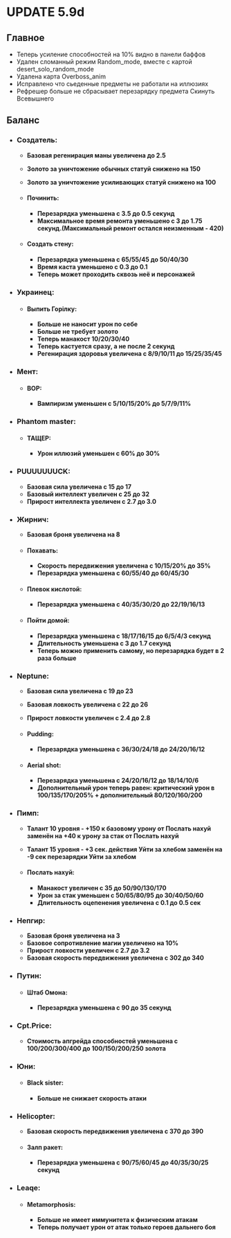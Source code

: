 # UPDATE 5.9d

## Главное

* Теперь усиление способностей на 10% видно в панели баффов 
* Удален сломанный режим Random_mode, вместе с картой desert_solo_random_mode 
* Удалена карта Overboss_anim
* Исправлено что сьеденные предметы не работали на иллюзиях 
* Рефрешер больше не сбрасывает перезарядку предмета Скинуть Всевышнего

## Баланс

* ### Создатель: 
  * **Базовая регенирация маны увеличена до 2.5**
  * **Золото за уничтожение обычных статуй снижено на 150**
  * **Золото за уничтожение усиливающих статуй снижено на 100**

  * #### Починить: 
    * **Перезарядка уменьшена с 3.5 до 0.5 секунд**
    * **Максимальное время ремонта уменьшено с 3 до 1.75 секунд.(Максимальный ремонт остался неизменным - 420)** 

  * #### Создать стену: 
    * **Перезарядка уменьшена с 65/55/45 до 50/40/30**
    * **Время каста уменьшено с 0.3 до 0.1**
    * **Теперь может проходить сквозь неё и персонажей**

* ### Украинец:

  * #### Выпить Горiлку:
    * **Больше не наносит урон по себе**
    * **Больше не требует золото**
    * **Теперь манакост 10/20/30/40**
    * **Теперь кастуется сразу, а не после 2 секунд**
    * **Регенирация здоровья увеличена с 8/9/10/11 до 15/25/35/45**

* ### Мент: 

  * #### ВОР: 
    * **Вампиризм уменьшен с 5/10/15/20% до 5/7/9/11%**

* ### Phantom master: 

  * #### ТАЩЕР: 
    * **Урон иллюзий уменьшен с 60% до 30%**

* ### PUUUUUUUCK: 
  * **Базовая сила увеличена с 15 до 17**
  * **Базовый интеллект увеличен с 25 до 32**
  * **Прирост интеллекта увеличен с 2.7 до 3.0**

* ### Жирнич: 
  * **Базовая броня увеличена на 8**

  * #### Похавать: 
    * **Скорость передвижения увеличена с 10/15/20% до 35%**
    * **Перезарядка уменьшена с 60/55/40 до 60/45/30**

  * #### Плевок кислотой: 
    * **Перезарядка уменьшена с 40/35/30/20 до 22/19/16/13**

  * #### Пойти домой: 
    * **Перезарядка уменьшена с 18/17/16/15 до 6/5/4/3 секунд**
    * **Длительность уменьшена с 3 до 1.7 секунд**
    * **Теперь можно применить самому, но перезарядка будет в 2 раза больше**

* ### Neptune: 
  * **Базовая сила увеличена с 19 до 23**
  * **Базовая ловкость увеличена с 22 до 26**
  * **Прирост ловкости увеличен с 2.4 до 2.8**

  * #### Pudding: 
    * **Перезарядка уменьшена с 36/30/24/18 до 24/20/16/12**

  * #### Aerial shot: 
    * **Перезарядка уменьшена с 24/20/16/12 до 18/14/10/6**
    * **Дополнительный урон теперь равен: критический урон в 100/135/170/205% + дополнительный 80/120/160/200**

* ### Пимп: 
  * **Талант 10 уровня - +150 к базовому урону от Послать нахуй заменён на +40 к урону за стак от Послать нахуй**
  * **Талант 15 уровня - +3 сек. действия Уйти за хлебом заменён на -9 сек перезарядки Уйти за хлебом**

  * #### Послать нахуй: 
    * **Манакост увеличен с 35 до 50/90/130/170**
    * **Урон за стак уменьшен с 50/65/80/95 до 30/40/50/60**
    * **Длительность оцепенения увеличена с 0.1 до 0.5 сек**

* ### Непгир: 
  * **Базовая броня увеличена на 3**
  * **Базовое сопротивление магии увеличено на 10%**
  * **Прирост ловкости увеличен с 2.7 до 3.2**
  * **Базовая скорость передвижения увеличена с 302 до 340**

* ### Путин: 

  * #### Штаб Омона: 
    * **Перезарядка уменьшена с 90 до 35 секунд**

* ### Cpt.Price: 
  * **Стоимость апгрейда способностей уменьшена с 100/200/300/400 до 100/150/200/250 золота**

* ### Юни: 

  * #### Black sister: 
    * **Больше не снижает скорость атаки**

* ### Helicopter: 
  * **Базовая скорость передвижения увеличена с 370 до 390**

  * #### Залп ракет: 
    * **Перезарядка уменьшена с 90/75/60/45 до 40/35/30/25 секунд**
    
* ### Leaqe:

  * #### Metamorphosis: 
    * **Больше не имеет иммунитета к физическим атакам**
    * **Теперь получает урон от атак только героев дальнего боя**
